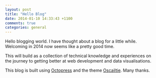 ```yaml
---
layout: post
title: "Hello Blog"
date: 2014-01-10 14:33:43 +1100
comments: true
categories: general
---
```


Hello blogging world. I have thought about a blog for a little while. Welcoming in 2014 now seems like a pretty good time.

This will build as a collection of technical knowledge and experiences on the journey to getting better at web development and data visualisations. 

This blog is built using [Octopress](http://octopress.org/) and the theme [Oscailtie](https://github.com/coogie/oscailte/). Many thanks.